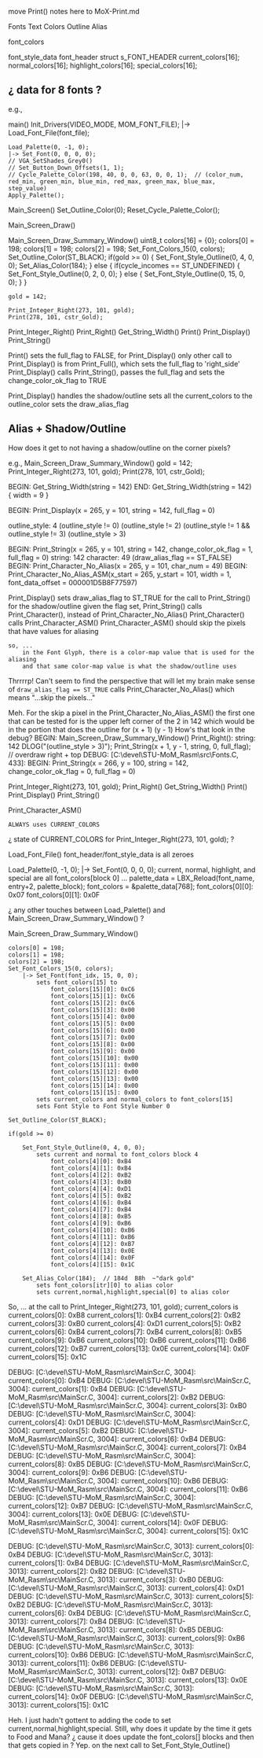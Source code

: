 


move Print() notes here to MoX-Print.md



Fonts
Text
Colors
Outline
Alias

font_colors


font_style_data
font_header
struct s_FONT_HEADER
current_colors[16];
normal_colors[16];
highlight_colors[16];
special_colors[16];


## ¿ data for 8 fonts ?



e.g.,

main()
    Init_Drivers(VIDEO_MODE, MOM_FONT_FILE);
    |-> Load_Font_File(font_file);

    Load_Palette(0, -1, 0);
    |-> Set_Font(0, 0, 0, 0);
    // VGA_SetShades_Grey0()
    // Set_Button_Down_Offsets(1, 1);
    // Cycle_Palette_Color(198, 40, 0, 0, 63, 0, 0, 1);  // (color_num, red_min, green_min, blue_min, red_max, green_max, blue_max, step_value)
    Apply_Palette();

Main_Screen()
    Set_Outline_Color(0);
    Reset_Cycle_Palette_Color();

Main_Screen_Draw()


Main_Screen_Draw_Summary_Window()
    uint8_t colors[16] = {0};
    colors[0] = 198;
    colors[1] = 198;
    colors[2] = 198;
    Set_Font_Colors_15(0, colors);
    Set_Outline_Color(ST_BLACK);
    if(gold >= 0)
    {
        Set_Font_Style_Outline(0, 4, 0, 0);
        Set_Alias_Color(184);
    }
    else
    {
        if(cycle_incomes == ST_UNDEFINED)
        {
            Set_Font_Style_Outline(0, 2, 0, 0);
        }
        else
        {
            Set_Font_Style_Outline(0, 15, 0, 0);
        }
    }

    gold = 142;

    Print_Integer_Right(273, 101, gold);
    Print(278, 101, cstr_Gold);

Print_Integer_Right()
    Print_Right()
        Get_String_Width()
        Print()
            Print_Display()
                Print_String()

Print() sets the full_flag to FALSE, for Print_Display()
only other call to Print_Display() is from Print_Full(), which sets the full_flag to 'right_side'
Print_Display() calls Print_String(), passes the full_flag and sets the change_color_ok_flag to TRUE

Print_Display() handles the shadow/outline
    sets all the current_colors to the outline_color
    sets the draw_alias_flag



## Alias + Shadow/Outline
How does it get to not having a shadow/outline on the corner pixels?

e.g.,
Main_Screen_Draw_Summary_Window()
    gold = 142;
    Print_Integer_Right(273, 101, gold);
    Print(278, 101, cstr_Gold);

BEGIN: Get_String_Width(string = 142)
END: Get_String_Width(string = 142) { width = 9 }

BEGIN: Print_Display(x = 265, y = 101, string = 142, full_flag = 0)

outline_style: 4
(outline_style != 0)
(outline_style != 2)
(outline_style != 1 && outline_style != 3)
(outline_style > 3)

BEGIN: Print_String(x = 265, y = 101, string = 142, change_color_ok_flag = 1, full_flag = 0)
string: 142
character: 49
(draw_alias_flag == ST_FALSE)
BEGIN: Print_Character_No_Alias(x = 265, y = 101, char_num = 49)
BEGIN: Print_Character_No_Alias_ASM(x_start = 265, y_start = 101, width = 1, font_data_offset = 000001D5B8F77597)


Print_Display()
    sets draw_alias_flag to ST_TRUE
    for the call to Print_String()
    for the shadow/outline
    given the flag set, Print_String()
        calls Print_Character(), instead of Print_Character_No_Alias()
    Print_Character() calls Print_Character_ASM()
    Print_Character_ASM() should skip the pixels that have values for aliasing

    so, ...
        in the Font Glyph, there is a color-map value that is used for the aliasing
        and that same color-map value is what the shadow/outline uses

Thrrrrp!
Can't seem to find the perspective that will let my brain make sense of
    `draw_alias_flag == ST_TRUE` calls Print_Character_No_Alias()
    which means "...skip the pixels..."


Meh.
For the skip a pixel in the Print_Character_No_Alias_ASM()
the first one that can be tested for is the upper left corner of the 2 in 142
which would be in the portion that does the outline for (x + 1) (y - 1)
How's that look in the debug?
BEGIN: Main_Screen_Draw_Summary_Window()
Print_Right(): string: 142
            DLOG("(outline_style > 3)");
            Print_String(x + 1, y - 1, string, 0, full_flag);  // overdraw right + top
DEBUG: [C:\devel\STU-MoM_Rasm\src\Fonts.C, 433]: BEGIN: Print_String(x = 266, y = 100, string = 142, change_color_ok_flag = 0, full_flag = 0)







Print_Integer_Right(273, 101, gold);
    Print_Right()
        Get_String_Width()
        Print()
            Print_Display()
                Print_String()



Print_Character_ASM()

    ALWAYS uses CURRENT_COLORS

¿ state of CURRENT_COLORS for Print_Integer_Right(273, 101, gold); ?

Load_Font_File()
    font_header/font_style_data is all zeroes

Load_Palette(0, -1, 0); |-> Set_Font(0, 0, 0, 0);
    current, normal, highlight, and special are all font_colors[block 0]
    ...
    palette_data = LBX_Reload(font_name, entry+2, palette_block);
    font_colors = &palette_data[768];
        font_colors[0][0]: 0x07
        font_colors[0][1]: 0x0F


¿ any other touches between Load_Palette() and Main_Screen_Draw_Summary_Window() ?


Main_Screen_Draw_Summary_Window()

    colors[0] = 198;
    colors[1] = 198;
    colors[2] = 198;
    Set_Font_Colors_15(0, colors);
        |-> Set_Font(font_idx, 15, 0, 0);
            sets font_colors[15] to
                font_colors[15][0]: 0xC6
                font_colors[15][1]: 0xC6
                font_colors[15][2]: 0xC6
                font_colors[15][3]: 0x00
                font_colors[15][4]: 0x00
                font_colors[15][5]: 0x00
                font_colors[15][6]: 0x00
                font_colors[15][7]: 0x00
                font_colors[15][8]: 0x00
                font_colors[15][9]: 0x00
                font_colors[15][10]: 0x00
                font_colors[15][11]: 0x00
                font_colors[15][12]: 0x00
                font_colors[15][13]: 0x00
                font_colors[15][14]: 0x00
                font_colors[15][15]: 0x00
            sets current_colors and normal_colors to font_colors[15]
            sets Font Style to Font Style Number 0

    Set_Outline_Color(ST_BLACK);

    if(gold >= 0)

        Set_Font_Style_Outline(0, 4, 0, 0);
            sets current and normal to font_colors block 4
                font_colors[4][0]: 0xB4
                font_colors[4][1]: 0xB4
                font_colors[4][2]: 0xB2
                font_colors[4][3]: 0xB0
                font_colors[4][4]: 0xD1
                font_colors[4][5]: 0xB2
                font_colors[4][6]: 0xB4
                font_colors[4][7]: 0xB4
                font_colors[4][8]: 0xB5
                font_colors[4][9]: 0xB6
                font_colors[4][10]: 0xB6
                font_colors[4][11]: 0xB6
                font_colors[4][12]: 0xB7
                font_colors[4][13]: 0x0E
                font_colors[4][14]: 0x0F
                font_colors[4][15]: 0x1C

        Set_Alias_Color(184);  // 184d  B8h  ~"dark gold"
            sets font_colors[itr][0] to alias color
            sets current,normal,highlight,special[0] to alias color

So, ...
    at the call to Print_Integer_Right(273, 101, gold);
    current_colors is
        current_colors[0]: 0xB8
        current_colors[1]: 0xB4
        current_colors[2]: 0xB2
        current_colors[3]: 0xB0
        current_colors[4]: 0xD1
        current_colors[5]: 0xB2
        current_colors[6]: 0xB4
        current_colors[7]: 0xB4
        current_colors[8]: 0xB5
        current_colors[9]: 0xB6
        current_colors[10]: 0xB6
        current_colors[11]: 0xB6
        current_colors[12]: 0xB7
        current_colors[13]: 0x0E
        current_colors[14]: 0x0F
        current_colors[15]: 0x1C


DEBUG: [C:\devel\STU-MoM_Rasm\src\MainScr.C, 3004]: current_colors[0]: 0xB4
DEBUG: [C:\devel\STU-MoM_Rasm\src\MainScr.C, 3004]: current_colors[1]: 0xB4
DEBUG: [C:\devel\STU-MoM_Rasm\src\MainScr.C, 3004]: current_colors[2]: 0xB2
DEBUG: [C:\devel\STU-MoM_Rasm\src\MainScr.C, 3004]: current_colors[3]: 0xB0
DEBUG: [C:\devel\STU-MoM_Rasm\src\MainScr.C, 3004]: current_colors[4]: 0xD1
DEBUG: [C:\devel\STU-MoM_Rasm\src\MainScr.C, 3004]: current_colors[5]: 0xB2
DEBUG: [C:\devel\STU-MoM_Rasm\src\MainScr.C, 3004]: current_colors[6]: 0xB4
DEBUG: [C:\devel\STU-MoM_Rasm\src\MainScr.C, 3004]: current_colors[7]: 0xB4
DEBUG: [C:\devel\STU-MoM_Rasm\src\MainScr.C, 3004]: current_colors[8]: 0xB5
DEBUG: [C:\devel\STU-MoM_Rasm\src\MainScr.C, 3004]: current_colors[9]: 0xB6
DEBUG: [C:\devel\STU-MoM_Rasm\src\MainScr.C, 3004]: current_colors[10]: 0xB6
DEBUG: [C:\devel\STU-MoM_Rasm\src\MainScr.C, 3004]: current_colors[11]: 0xB6
DEBUG: [C:\devel\STU-MoM_Rasm\src\MainScr.C, 3004]: current_colors[12]: 0xB7
DEBUG: [C:\devel\STU-MoM_Rasm\src\MainScr.C, 3004]: current_colors[13]: 0x0E
DEBUG: [C:\devel\STU-MoM_Rasm\src\MainScr.C, 3004]: current_colors[14]: 0x0F
DEBUG: [C:\devel\STU-MoM_Rasm\src\MainScr.C, 3004]: current_colors[15]: 0x1C

DEBUG: [C:\devel\STU-MoM_Rasm\src\MainScr.C, 3013]: current_colors[0]: 0xB4
DEBUG: [C:\devel\STU-MoM_Rasm\src\MainScr.C, 3013]: current_colors[1]: 0xB4
DEBUG: [C:\devel\STU-MoM_Rasm\src\MainScr.C, 3013]: current_colors[2]: 0xB2
DEBUG: [C:\devel\STU-MoM_Rasm\src\MainScr.C, 3013]: current_colors[3]: 0xB0
DEBUG: [C:\devel\STU-MoM_Rasm\src\MainScr.C, 3013]: current_colors[4]: 0xD1
DEBUG: [C:\devel\STU-MoM_Rasm\src\MainScr.C, 3013]: current_colors[5]: 0xB2
DEBUG: [C:\devel\STU-MoM_Rasm\src\MainScr.C, 3013]: current_colors[6]: 0xB4
DEBUG: [C:\devel\STU-MoM_Rasm\src\MainScr.C, 3013]: current_colors[7]: 0xB4
DEBUG: [C:\devel\STU-MoM_Rasm\src\MainScr.C, 3013]: current_colors[8]: 0xB5
DEBUG: [C:\devel\STU-MoM_Rasm\src\MainScr.C, 3013]: current_colors[9]: 0xB6
DEBUG: [C:\devel\STU-MoM_Rasm\src\MainScr.C, 3013]: current_colors[10]: 0xB6
DEBUG: [C:\devel\STU-MoM_Rasm\src\MainScr.C, 3013]: current_colors[11]: 0xB6
DEBUG: [C:\devel\STU-MoM_Rasm\src\MainScr.C, 3013]: current_colors[12]: 0xB7
DEBUG: [C:\devel\STU-MoM_Rasm\src\MainScr.C, 3013]: current_colors[13]: 0x0E
DEBUG: [C:\devel\STU-MoM_Rasm\src\MainScr.C, 3013]: current_colors[14]: 0x0F
DEBUG: [C:\devel\STU-MoM_Rasm\src\MainScr.C, 3013]: current_colors[15]: 0x1C

Heh. I just hadn't gottent to adding the code to set current,normal,highlight,special.
Still, why does it update by the time it gets to Food and Mana?
¿ cause it does update the font_colors[] blocks and then that gets copied in ?
Yep. on the next call to Set_Font_Style_Outline()
